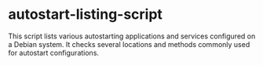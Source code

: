 # autostart-listing-script
This script lists various autostarting applications and services configured on a Debian system. It checks several locations and methods commonly used for autostart configurations.
